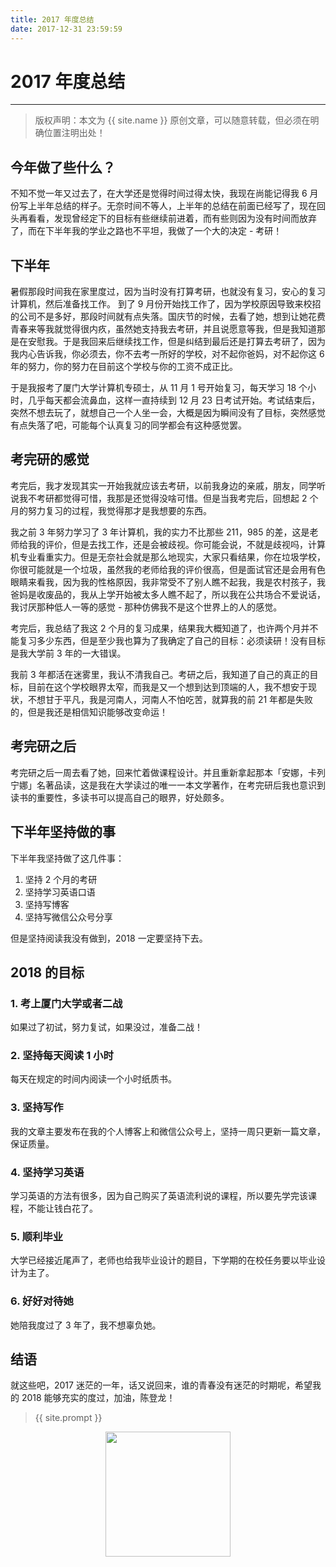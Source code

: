 ```yaml
---
title: 2017 年度总结
date: 2017-12-31 23:59:59
---
```


# 2017 年度总结
***
> 版权声明：本文为 {{ site.name }} 原创文章，可以随意转载，但必须在明确位置注明出处！

## 今年做了些什么？
不知不觉一年又过去了，在大学还是觉得时间过得太快，我现在尚能记得我 6 月份写上半年总结的样子。无奈时间不等人，上半年的总结在前面已经写了，现在回头再看看，发现曾经定下的目标有些继续前进着，而有些则因为没有时间而放弃了，而在下半年我的学业之路也不平坦，我做了一个大的决定 - 考研！

## 下半年
暑假那段时间我在家里度过，因为当时没有打算考研，也就没有复习，安心的复习计算机，然后准备找工作。 到了 9 月份开始找工作了，因为学校原因导致来校招的公司不是多好，那段时间就有点失落。国庆节的时候，去看了她，想到让她花费青春来等我就觉得很内疚，虽然她支持我去考研，并且说愿意等我，但是我知道那是在安慰我。于是我回来后继续找工作，但是纠结到最后还是打算去考研了，因为我内心告诉我，你必须去，你不去考一所好的学校，对不起你爸妈，对不起你这 6 年的努力，你的努力在目前这个学校与你的工资不成正比。

于是我报考了厦门大学计算机专硕士，从 11 月 1 号开始复习，每天学习 18 个小时，几乎每天都会流鼻血，这样一直持续到 12 月 23 日考试开始。考试结束后，突然不想去玩了，就想自己一个人坐一会，大概是因为瞬间没有了目标，突然感觉有点失落了吧，可能每个认真复习的同学都会有这种感觉罢。

## 考完研的感觉
考完后，我才发现其实一开始我就应该去考研，以前我身边的亲戚，朋友，同学听说我不考研都觉得可惜，我那是还觉得没啥可惜。但是当我考完后，回想起 2 个月的努力复习的过程，我觉得那才是我想要的东西。

我之前 3 年努力学习了 3 年计算机，我的实力不比那些 211，985 的差，这是老师给我的评价，但是去找工作，还是会被歧视。你可能会说，不就是歧视吗，计算机专业看重实力。但是无奈社会就是那么地现实，大家只看结果，你在垃圾学校，你很可能就是一个垃圾，虽然我的老师给我的评价很高，但是面试官还是会用有色眼睛来看我，因为我的性格原因，我非常受不了别人瞧不起我，我是农村孩子，我爸妈是收废品的，我从上学开始被太多人瞧不起了，所以我在公共场合不爱说话，我讨厌那种低人一等的感觉 - 那种仿佛我不是这个世界上的人的感觉。

考完后，我总结了我这 2 个月的复习成果，结果我大概知道了，也许两个月并不能复习多少东西，但是至少我也算为了我确定了自己的目标：必须读研！没有目标是我大学前 3 年的一大错误。

我前 3 年都活在迷雾里，我认不清我自己。考研之后，我知道了自己的真正的目标，目前在这个学校眼界太窄，而我是又一个想到达到顶端的人，我不想安于现状，不想甘于平凡，我是河南人，河南人不怕吃苦，就算我的前 21 年都是失败的，但是我还是相信知识能够改变命运！


## 考完研之后
考完研之后一周去看了她，回来忙着做课程设计。并且重新拿起那本「安娜，卡列宁娜」名著品读，这是我在大学读过的唯一一本文学著作，在考完研后我也意识到读书的重要性，多读书可以提高自己的眼界，好处颇多。

## 下半年坚持做的事
下半年我坚持做了这几件事：
1. 坚持 2 个月的考研
2. 坚持学习英语口语
3. 坚持写博客
4. 坚持写微信公众号分享

但是坚持阅读我没有做到，2018 一定要坚持下去。


## 2018 的目标
### 1. 考上厦门大学或者二战
如果过了初试，努力复试，如果没过，准备二战！
### 2. 坚持每天阅读 1 小时
每天在规定的时间内阅读一个小时纸质书。
### 3. 坚持写作
我的文章主要发布在我的个人博客上和微信公众号上，坚持一周只更新一篇文章，保证质量。
### 4. 坚持学习英语
学习英语的方法有很多，因为自己购买了英语流利说的课程，所以要先学完该课程，不能让钱白花了。
### 5. 顺利毕业
大学已经接近尾声了，老师也给我毕业设计的题目，下学期的在校任务要以毕业设计为主了。
### 6. 好好对待她
她陪我度过了 3 年了，我不想辜负她。

## 结语
就这些吧，2017 迷茫的一年，话又说回来，谁的青春没有迷茫的时期呢，希望我的 2018 能够充实的度过，加油，陈登龙！

> {{ site.prompt }}

<div  align="center">
<img src="{{ site.url }}/images/wechart.jpg" width = "200" height = "200"/>
